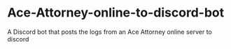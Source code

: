 # Ace-Attorney-online-to-discord-bot
A Discord bot that posts the logs from an Ace Attorney online server to discord 
